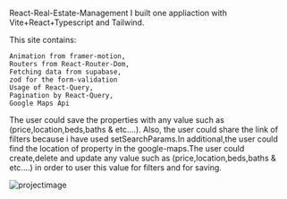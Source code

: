 React-Real-Estate-Management I built one appliaction with Vite+React+Typescript and Tailwind.

This site contains:

    Animation from framer-motion,
    Routers from React-Router-Dom,
    Fetching data from supabase,
    zod for the form-validation
    Usage of React-Query,
    Pagination by React-Query,
    Google Maps Api

The user could save the properties with any value such as (price,location,beds,baths & etc....). Also, the user could share the link of filters because i have used setSearchParams.In additional,the user could find the location of property in the google-maps.The user could create,delete and update any value such as (price,location,beds,baths & etc....) in order to user this value for filters and for saving.



![projectimage](https://github.com/nick9730/React-Real-Estate-Management/assets/134779828/f1a4c12a-002d-4285-8d26-f42a927ff710)

